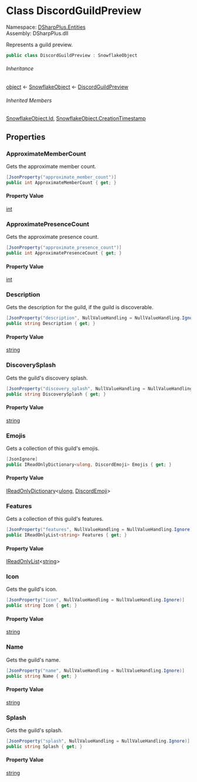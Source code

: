 # Class DiscordGuildPreview

Namespace: [DSharpPlus.Entities](DSharpPlus.Entities.md)  
Assembly: DSharpPlus.dll

Represents a guild preview.

```csharp
public class DiscordGuildPreview : SnowflakeObject
```

###### Inheritance

[object](https://learn.microsoft.com/dotnet/api/system.object) ← 
[SnowflakeObject](DSharpPlus.Entities.SnowflakeObject.md) ← 
[DiscordGuildPreview](DSharpPlus.Entities.DiscordGuildPreview.md)

###### Inherited Members

[SnowflakeObject.Id](DSharpPlus.Entities.SnowflakeObject.md\#DSharpPlus\_Entities\_SnowflakeObject\_Id), 
[SnowflakeObject.CreationTimestamp](DSharpPlus.Entities.SnowflakeObject.md\#DSharpPlus\_Entities\_SnowflakeObject\_CreationTimestamp)

## Properties

### <a id="DSharpPlus_Entities_DiscordGuildPreview_ApproximateMemberCount"></a>ApproximateMemberCount

Gets the approximate member count.

```csharp
[JsonProperty("approximate_member_count")]
public int ApproximateMemberCount { get; }
```

#### Property Value

[int](https://learn.microsoft.com/dotnet/api/system.int32)

### <a id="DSharpPlus_Entities_DiscordGuildPreview_ApproximatePresenceCount"></a>ApproximatePresenceCount

Gets the approximate presence count.

```csharp
[JsonProperty("approximate_presence_count")]
public int ApproximatePresenceCount { get; }
```

#### Property Value

[int](https://learn.microsoft.com/dotnet/api/system.int32)

### <a id="DSharpPlus_Entities_DiscordGuildPreview_Description"></a>Description

Gets the description for the guild, if the guild is discoverable.

```csharp
[JsonProperty("description", NullValueHandling = NullValueHandling.Ignore)]
public string Description { get; }
```

#### Property Value

[string](https://learn.microsoft.com/dotnet/api/system.string)

### <a id="DSharpPlus_Entities_DiscordGuildPreview_DiscoverySplash"></a>DiscoverySplash

Gets the guild's discovery splash.

```csharp
[JsonProperty("discovery_splash", NullValueHandling = NullValueHandling.Ignore)]
public string DiscoverySplash { get; }
```

#### Property Value

[string](https://learn.microsoft.com/dotnet/api/system.string)

### <a id="DSharpPlus_Entities_DiscordGuildPreview_Emojis"></a>Emojis

Gets a collection of this guild's emojis.

```csharp
[JsonIgnore]
public IReadOnlyDictionary<ulong, DiscordEmoji> Emojis { get; }
```

#### Property Value

[IReadOnlyDictionary](https://learn.microsoft.com/dotnet/api/system.collections.generic.ireadonlydictionary\-2)<[ulong](https://learn.microsoft.com/dotnet/api/system.uint64), [DiscordEmoji](DSharpPlus.Entities.DiscordEmoji.md)\>

### <a id="DSharpPlus_Entities_DiscordGuildPreview_Features"></a>Features

Gets a collection of this guild's features.

```csharp
[JsonProperty("features", NullValueHandling = NullValueHandling.Ignore)]
public IReadOnlyList<string> Features { get; }
```

#### Property Value

[IReadOnlyList](https://learn.microsoft.com/dotnet/api/system.collections.generic.ireadonlylist\-1)<[string](https://learn.microsoft.com/dotnet/api/system.string)\>

### <a id="DSharpPlus_Entities_DiscordGuildPreview_Icon"></a>Icon

Gets the guild's icon.

```csharp
[JsonProperty("icon", NullValueHandling = NullValueHandling.Ignore)]
public string Icon { get; }
```

#### Property Value

[string](https://learn.microsoft.com/dotnet/api/system.string)

### <a id="DSharpPlus_Entities_DiscordGuildPreview_Name"></a>Name

Gets the guild's name.

```csharp
[JsonProperty("name", NullValueHandling = NullValueHandling.Ignore)]
public string Name { get; }
```

#### Property Value

[string](https://learn.microsoft.com/dotnet/api/system.string)

### <a id="DSharpPlus_Entities_DiscordGuildPreview_Splash"></a>Splash

Gets the guild's splash.

```csharp
[JsonProperty("splash", NullValueHandling = NullValueHandling.Ignore)]
public string Splash { get; }
```

#### Property Value

[string](https://learn.microsoft.com/dotnet/api/system.string)

